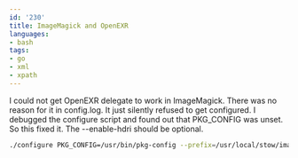 ```yaml
---
id: '230'
title: ImageMagick and OpenEXR
languages:
- bash
tags:
- go
- xml
- xpath
---
```

I could not get OpenEXR delegate to work in ImageMagick. There was no reason for it in config.log. It just silently refused to get configured. I debugged the configure script and found out that PKG\_CONFIG was unset. So this fixed it. The --enable-hdri should be optional.


```bash
./configure PKG_CONFIG=/usr/bin/pkg-config --prefix=/usr/local/stow/imagemagick --enable-hdri
```
    

